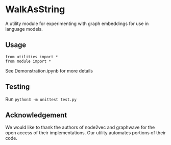 # WalkAsString

A utility module for experimenting with graph embeddings for use in language models.

## Usage
```
from utilities import *
from module import *
```

See Demonstration.ipynb for more details

## Testing
Run `python3 -m unittest test.py`

## Acknowledgement
We would like to thank the authors of node2vec and graphwave for the open access of their implementations.  Our utility automates portions of their code.
